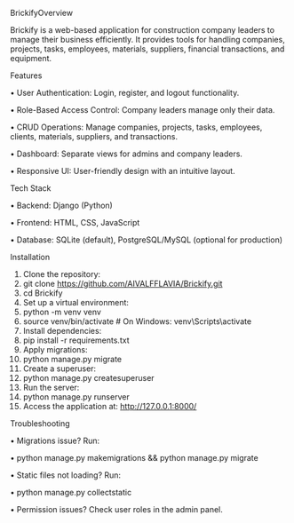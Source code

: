 
BrickifyOverview

Brickify is a web-based application for construction company leaders to manage their business efficiently. It provides tools for handling companies, projects, tasks, employees, materials, suppliers, financial transactions, and equipment. 

Features

•	User Authentication: Login, register, and logout functionality.

•	Role-Based Access Control: Company leaders manage only their data.

•	CRUD Operations: Manage companies, projects, tasks, employees, clients, materials, suppliers, and transactions.

•	Dashboard: Separate views for admins and company leaders.

•	Responsive UI: User-friendly design with an intuitive layout.


Tech Stack

•	Backend: Django (Python)

•	Frontend: HTML, CSS, JavaScript

•	Database: SQLite (default), PostgreSQL/MySQL (optional for production)

Installation

1.	Clone the repository: 
2.	git clone https://github.com/AIVALFFLAVIA/Brickify.git
3.	cd Brickify
4.	Set up a virtual environment: 
5.	python -m venv venv  
6.	source venv/bin/activate  # On Windows: venv\Scripts\activate  
7.	Install dependencies: 
8.	pip install -r requirements.txt  
9.	Apply migrations: 
10.	python manage.py migrate  
11.	Create a superuser: 
12.	python manage.py createsuperuser  
13.	Run the server: 
14.	python manage.py runserver  
15.	Access the application at: http://127.0.0.1:8000/

Troubleshooting

•	Migrations issue? Run: 

•	python manage.py makemigrations && python manage.py migrate  

•	Static files not loading? Run: 

•	python manage.py collectstatic  

•	Permission issues? Check user roles in the admin panel.

